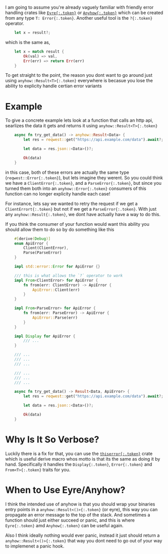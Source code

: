 I am going to assume you're already vaguely familiar with friendly error handling crates like [`Eyre{:.token}`](https://docs.rs/eyre/latest/eyre/) or [`Anyhow{:.token}`](https://docs.rs/anyhow/latest/anyhow/) which can be created from any type `T: Error{:.token}`. Another useful tool is the `?{:.token}` operator.

```rust
    let x = result?;
```

which is the same as,

```rust
    let x = match result {
        Ok(val) => val,
        Err(err) => return Err(err)
    }
```

To get straight to the point, the reason you dont want to go around just using `anyhow::Result<T>{:.token}` everywhere is becasue you lose the ability to explicity handle certian error variants

# Example

To give a concrete example lets look at a function that calls an http api, searlizes the data it gets and returns it using `anyhow::Result<T>{:.token}`

```rust
    async fn try_get_data() -> anyhow::Result<Data> {
        let res = reqwest::get("https://api.example.com/data").await?;

        let data = res.json::<Data>()?;

        Ok(data)
    }
```

in this case, both of these errors are actually the same type (`reqwest::Error{:.token}`), but lets imagine they werent. So you could think we have a `ClientError{:.token}`, and a `ParseError{:.token}`, but since you turned them both into an `anyhow::Error{:.token}` consumers of this function can no longer explicity handle each case!

For instance, lets say we wanted to retry the request if we get a `ClientErrort{:.token}` but not if we get a `ParseError{:.token}`. With just any `anyhow::Result{:.token}`, we dont have actually have a way to do this.

If you think the consumer of your function would want this ability you should allow them to do so by do something like this

```rust
    #[derive(Debug)]
    enum ApiError {
        Client(ClientError),
        Parse(ParseError)
    }

    impl std::error::Error for ApiError {}

    /// this is what allows the `?` operator to work
    impl From<ClientError> for ApiError {
        fn from(err: ClientError) -> ApiError {
            ApiError::Client(err)
        }
    }

    impl From<ParseError> for ApiError {
        fn from(err: ParseError) -> ApiError {
            ApiError::Parse(err)
        }
    }

    impl Display for ApiError {
        /// ...
    }

    /// ...
    /// ...
    /// ...

    /// ...
    /// ...
    /// ...

    async fn try_get_data() -> Result<Data, ApiError> {
        let res = reqwest::get("https://api.example.com/data").await?;

        let data = res.json::<Data>()?;

        Ok(data)
    }
```

# Why Is It So Verbose?

Luckily there is a fix for that, you can use the [`thiserror{:.token}`](https://docs.rs/thiserror/latest/thiserror/) crate which is useful derive macro whos motto is that its the same as doing it by hand. Specifically it handles the `Display{:.token}`, `Error{:.token}` and `From<T>{:.token}` traits for you.

# When to Use Eyre/Anyhow?

I think the intended use of anyhow is that you should wrap your binaries entry points in a `anyhow::Result<()>{:.token}` (or eyre), this way you can propagate an error message to the top of the stack. And sometimes a function should just either succeed or panic, and this is where `Eyre{:.token}` amd `Anyhow{:.token}` can be useful again.

Also I think ideally nothing would ever panic, instead it just should return a `anyhow::Result<()>{:.token}` that way you dont need to go out of your way to implemenet a panic hook.
